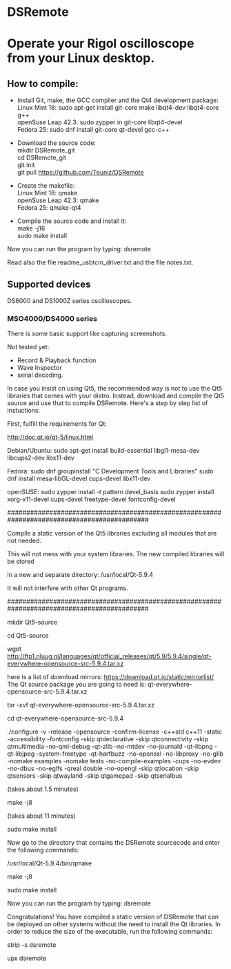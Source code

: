# DSRemote
Operate your Rigol oscilloscope from your Linux desktop.
========================================================

How to compile:
---------------


- Install Git, make, the GCC compiler and the Qt4 development package:<br />
 Linux Mint 18: sudo apt-get install git-core make libqt4-dev libqt4-core g++<br />
 openSuse Leap 42.3: sudo zypper in git-core libqt4-devel<br />
 Fedora 25: sudo dnf install git-core qt-devel gcc-c++<br />

- Download the source code:<br />
 mkdir DSRemote_git<br />
 cd DSRemote_git<br />
 git init<br />
 git pull https://github.com/Teuniz/DSRemote<br />

- Create the makefile:<br />
 Linux Mint 18: qmake<br />
 openSuse Leap 42.3: qmake<br />
 Fedora 25: qmake-qt4<br />

- Compile the source code and install it:<br />
 make -j16<br />
 sudo make install<br />

Now you can run the program by typing: dsremote

 Read also the file readme_usbtcm_driver.txt
 and the file notes.txt.

Supported devices
---------------

DS6000 and DS1000Z series oscilloscopes.

### MSO4000/DS4000 series

There is some basic support like capturing screenshots.

Not tested yet:

* Record & Playback function
* Wave Inspector
* serial decoding.




In case you insist on using Qt5, the recommended way is not to use the Qt5 libraries that comes with your distro.
Instead, download and compile the Qt5 source and use that to compile DSRemote.
Here's a step by step list of instuctions:

First, fulfill the requirements for Qt:

http://doc.qt.io/qt-5/linux.html

Debian/Ubuntu: sudo apt-get install build-essential libgl1-mesa-dev libcups2-dev libx11-dev

Fedora: sudo dnf groupinstall "C Development Tools and Libraries"
        sudo dnf install mesa-libGL-devel cups-devel libx11-dev

openSUSE: sudo zypper install -t pattern devel_basis
          sudo zypper install xorg-x11-devel cups-devel freetype-devel fontconfig-devel

#############################################################################################

 Compile a static version of the Qt5 libraries excluding all modules that are not needed.

 This will not mess with your system libraries. The new compiled libraries will be stored

 in a new and separate directory: /usr/local/Qt-5.9.4

 It will not interfere with other Qt programs.

#############################################################################################

mkdir Qt5-source

cd Qt5-source

wget http://ftp1.nluug.nl/languages/qt/official_releases/qt/5.9/5.9.4/single/qt-everywhere-opensource-src-5.9.4.tar.xz

here is a list of download mirrors: https://download.qt.io/static/mirrorlist/
The Qt source package you are going to need is: qt-everywhere-opensource-src-5.9.4.tar.xz

tar -xvf qt-everywhere-opensource-src-5.9.4.tar.xz

cd qt-everywhere-opensource-src-5.9.4

./configure -v -release -opensource -confirm-license -c++std c++11 -static -accessibility -fontconfig -skip qtdeclarative -skip qtconnectivity -skip qtmultimedia -no-qml-debug -qt-zlib -no-mtdev -no-journald -qt-libpng -qt-libjpeg -system-freetype -qt-harfbuzz -no-openssl -no-libproxy -no-glib -nomake examples -nomake tests -no-compile-examples -cups -no-evdev -no-dbus -no-eglfs -qreal double -no-opengl -skip qtlocation -skip qtsensors -skip qtwayland -skip qtgamepad -skip qtserialbus

(takes about 1.5 minutes)

make -j8

(takes about 11 minutes)

sudo make install

Now go to the directory that contains the DSRemote sourcecode and enter the following commands:

/usr/local/Qt-5.9.4/bin/qmake

make -j8

sudo make install

Now you can run the program by typing: dsremote

Congratulations!
You have compiled a static version of DSRemote that can be deployed on other systems without the need
to install the Qt libraries.
In order to reduce the size of the executable, run the following commands:

strip -s dsremote

upx dsremote

